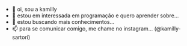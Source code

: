 - 👋 oi, sou a kamilly
- 👀 estou em interessada em programação e quero aprender sobre...
- 💞️ estou buscando mais conhecimentos...
- 📫 para se comunicar comigo, me chame no instagram... (@kamilly-sartori)
